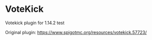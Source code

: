 # VoteKick
Votekick plugin for 1.14.2 test

Original plugin: https://www.spigotmc.org/resources/votekick.57723/
